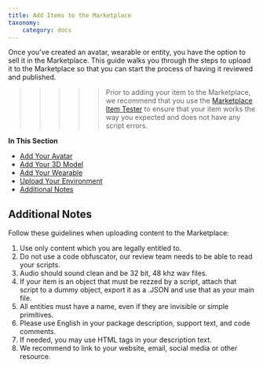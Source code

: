 ```yaml
---
title: Add Items to the Marketplace
taxonomy:
    category: docs
---
```


Once you've created an avatar, wearable or entity, you have the option to sell it in the Marketplace. This guide walks you through the steps to upload it to the Marketplace so that you can start the process of having it reviewed and published. 
>>>>>Prior to adding your item to the Marketplace, we recommend that you use the [Marketplace Item Tester](../../create/tools#marketplace-item-tester) to ensure that your item works the way you expected and does not have any script errors.

**In This Section**
+ [Add Your Avatar](./upload-avatar)
+ [Add Your 3D Model](./upload-model)
+ [Add Your Wearable](./upload-wearable)
+ [Upload Your Environment](./upload-environment)
+ [Additional Notes](#additional-notes)

## Additional Notes
Follow these guidelines when uploading content to the Marketplace: 

1. Use only content which you are legally entitled to.
2. Do not use a code obfuscator, our review team needs to be able to read your scripts.
3. Audio should sound clean and be 32 bit, 48 khz wav files.
4. If your item is an object that must be rezzed by a script, attach that script to a dummy object, export it as a .JSON and use that as your main file.
5. All entities must have a name, even if they are invisible or simple primitives.
6. Please use English in your package description, support text, and code comments.
7. If needed, you may use HTML tags in your description text.
8. We recommend to link to your website, email, social media or other resource.

